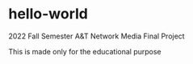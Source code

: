 # hello-world
2022 Fall Semester A&amp;T Network Media Final Project

This is made only for the educational purpose
